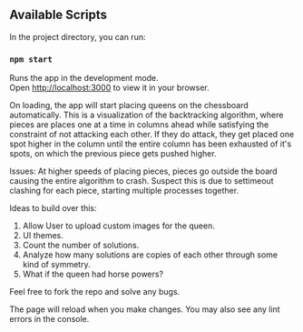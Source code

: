 ## Available Scripts

In the project directory, you can run:

### `npm start`

Runs the app in the development mode.\
Open [http://localhost:3000](http://localhost:3000) to view it in your browser.

On loading, the app will start placing queens on the chessboard automatically. This is a visualization of the backtracking algorithm, where pieces are places one at a time in columns ahead while satisfying the constraint of not attacking each other. If they do attack, they get placed one spot higher in the column until the entire column has been exhausted of it's spots, on which the previous piece gets pushed higher.

Issues: At higher speeds of placing pieces, pieces go outside the board causing the entire algorithm to crash. Suspect this is due to settimeout clashing for each piece, starting multiple processes together.

Ideas to build over this: 
1. Allow User to upload custom images for the queen.
2. UI themes.
3. Count the number of solutions.
4. Analyze how many solutions are copies of each other through some kind of symmetry.
5. What if the queen had horse powers?

Feel free to fork the repo and solve any bugs.

The page will reload when you make changes.
You may also see any lint errors in the console.
